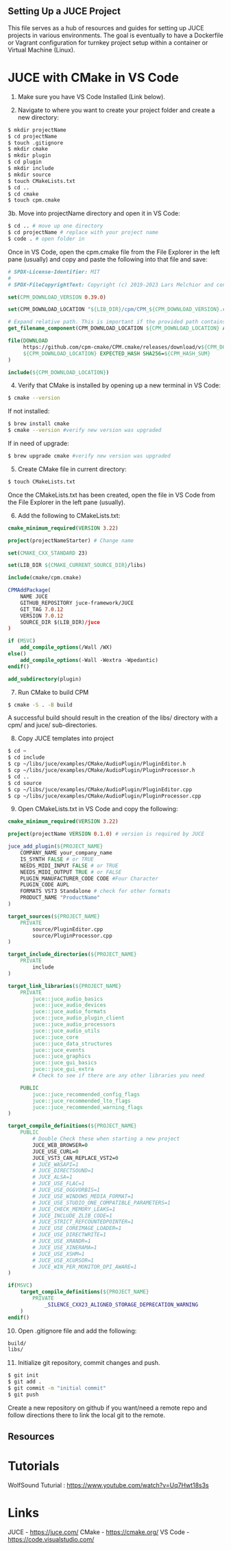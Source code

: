 ## Setting Up a JUCE Project

This file serves as a hub of resources and guides for setting up JUCE projects in various environments. The goal is eventually to have a Dockerfile or Vagrant configuration for turnkey project setup within a container or Virtual Machine (Linux). 



# JUCE with CMake in VS Code

1. Make sure you have VS Code Installed (Link below).

2. Navigate to where you want to create your project folder and create a new directory:
```bash
$ mkdir projectName
$ cd projectName
$ touch .gitignore
$ mkdir cmake
$ mkdir plugin
$ cd plugin 
$ mkdir include
$ mkdir source
$ touch CMakeLists.txt
$ cd ..
$ cd cmake
$ touch cpm.cmake
```

3b. Move into projectName directory and open it in VS Code:
```bash
$ cd .. # move up one directory
$ cd projectName # replace with your project name
$ code . # open folder in 
```
Once in VS Code, open the cpm.cmake file from the File Explorer in the left pane (usually) and copy and paste the following into that file and save:

```cmake
# SPDX-License-Identifier: MIT
#
# SPDX-FileCopyrightText: Copyright (c) 2019-2023 Lars Melchior and contributors

set(CPM_DOWNLOAD_VERSION 0.39.0)

set(CPM_DOWNLOAD_LOCATION "${LIB_DIR}/cpm/CPM_${CPM_DOWNLOAD_VERSION}.cmake")

# Expand relative path. This is important if the provided path contains a tilde (~)
get_filename_component(CPM_DOWNLOAD_LOCATION ${CPM_DOWNLOAD_LOCATION} ABSOLUTE)

file(DOWNLOAD
     https://github.com/cpm-cmake/CPM.cmake/releases/download/v${CPM_DOWNLOAD_VERSION}/CPM.cmake
     ${CPM_DOWNLOAD_LOCATION} EXPECTED_HASH SHA256=${CPM_HASH_SUM}
)

include(${CPM_DOWNLOAD_LOCATION})

```


4. Verify that CMake is installed by opening up a new terminal in VS Code:
```bash
$ cmake --version
```

If not installed:
```bash
$ brew install cmake
$ cmake --version #verify new version was upgraded
```

If in need of upgrade:
```bash
$ brew upgrade cmake #verify new version was upgraded
```


5. Create CMake file in current directory:
```bash
$ touch CMakeLists.txt
```
Once the CMakeLists.txt has been created, open the file in VS Code from the File Explorer in the left pane (usually). 


6. Add the following to CMakeLists.txt:
```cmake
cmake_minimum_required(VERSION 3.22)

project(projectNameStarter) # Change name

set(CMAKE_CXX_STANDARD 23)

set(LIB_DIR ${CMAKE_CURRENT_SOURCE_DIR}/libs)

include(cmake/cpm.cmake)

CPMAddPackage(
    NAME JUCE
    GITHUB_REPOSITORY juce-framework/JUCE
    GIT_TAG 7.0.12
    VERSION 7.0.12
    SOURCE_DIR $(LIB_DIR)/juce
)

if (MSVC)
    add_compile_options(/Wall /WX)
else()
    add_compile_options(-Wall -Wextra -Wpedantic)
endif()

add_subdirectory(plugin)

```

7. Run CMake to build CPM
```bash
$ cmake -S . -B build
```
A successful build should result in the creation of the libs/ directory with a cpm/ and juce/ sub-directories. 


8. Copy JUCE templates into project
 ```bash
$ cd ~
$ cd include
$ cp ~/libs/juce/examples/CMake/AudioPlugin/PluginEditor.h
$ cp ~/libs/juce/examples/CMake/AudioPlugin/PluginProcessor.h
$ cd ..
$ cd source
$ cp ~/libs/juce/examples/CMake/AudioPlugin/PluginEditor.cpp
$ cp ~/libs/juce/examples/CMake/AudioPlugin/PluginProcessor.cpp
```

9. Open CMakeLists.txt in VS Code and copy the following:

```cmake
cmake_minimum_required(VERSION 3.22)

project(projectName VERSION 0.1.0) # version is required by JUCE

juce_add_plugin(${PROJECT_NAME}
    COMPANY_NAME your_company_name
    IS_SYNTH FALSE # or TRUE
    NEEDS_MIDI_INPUT FALSE # or TRUE
    NEEDS_MIDI_OUTPUT TRUE # or FALSE
    PLUGIN_MANUFACTURER_CODE CODE #Four Character
    PLUGIN_CODE AUPL
    FORMATS VST3 Standalone # check for other formats
    PRODUCT_NAME "ProductName"
)

target_sources(${PROJECT_NAME}
    PRIVATE
        source/PluginEditor.cpp
        source/PluginProcessor.cpp
)

target_include_directories(${PROJECT_NAME}
    PRIVATE
        include
)

target_link_libraries(${PROJECT_NAME}
    PRIVATE
        juce::juce_audio_basics
        juce::juce_audio_devices
        juce::juce_audio_formats
        juce::juce_audio_plugin_client
        juce::juce_audio_processors
        juce::juce_audio_utils
        juce::juce_core
        juce::juce_data_structures
        juce::juce_events
        juce::juce_graphics
        juce::juce_gui_basics
        juce::juce_gui_extra
        # Check to see if there are any other libraries you need

    PUBLIC
        juce::juce_recommended_config_flags
        juce::juce_recommended_lto_flags
        juce::juce_recommended_warning_flags
)

target_compile_definitions(${PROJECT_NAME}
    PUBLIC
        # Double Check these when starting a new project
        JUCE_WEB_BROWSER=0
        JUCE_USE_CURL=0
        JUCE_VST3_CAN_REPLACE_VST2=0
        # JUCE_WASAPI=1
        # JUCE_DIRECTSOUND=1
        # JUCE_ALSA=1
        # JUCE_USE_FLAC=1
        # JUCE_USE_OGGVORBIS=1
        # JUCE_USE_WINDOWS_MEDIA_FORMAT=1
        # JUCE_USE_STUDIO_ONE_COMPATIBLE_PARAMETERS=1
        # JUCE_CHECK_MEMORY_LEAKS=1
        # JUCE_INCLUDE_ZLIB_CODE=1
        # JUCE_STRICT_REFCOUNTEDPOINTER=1
        # JUCE_USE_COREIMAGE_LOADER=1
        # JUCE_USE_DIRECTWRITE=1
        # JUCE_USE_XRANDR=1
        # JUCE_USE_XINERAMA=1
        # JUCE_USE_XSHM=1
        # JUCE_USE_XCURSOR=1
        # JUCE_WIN_PER_MONITOR_DPI_AWARE=1
)

if(MSVC)
    target_compile_definitions(${PROJECT_NAME}
        PRIVATE
            _SILENCE_CXX23_ALIGNED_STORAGE_DEPRECATION_WARNING
    )
endif()
```

10. Open .gitignore file and add the following:
```bash
build/
libs/
```

11. Initialize git repository, commit changes and push.
 ```bash
$ git init
$ git add .
$ git commit -m "initial commit"
$ git push
```

Create a new repository on github if you want/need a remote repo and follow directions there to link the local git to the remote. 


## Resources
# Tutorials
WolfSound Tuturial : https://www.youtube.com/watch?v=Uq7Hwt18s3s

# Links
JUCE - https://juce.com/
CMake - https://cmake.org/
VS Code - https://code.visualstudio.com/

